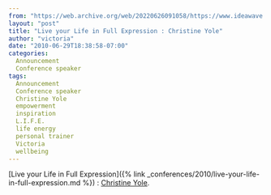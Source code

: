 ```yaml
---
from: "https://web.archive.org/web/20220626091058/https://www.ideawave.ca/live-your-life-in-full-expression-christine-yole/"
layout: "post"
title: "Live your Life in Full Expression : Christine Yole"
author: "victoria"
date: "2010-06-29T18:38:58-07:00"
categories:
  Announcement
  Conference speaker
tags: 
  Announcement
  Conference speaker
  Christine Yole
  empowerment
  inspiration
  L.I.F.E.
  life energy
  personal trainer
  Victoria
  wellbeing
---
```


[Live your Life in Full Expression]({% link _conferences/2010/live-your-life-in-full-expression.md %}) : [Christine Yole](http://www.lifeinfullexpression.com/).
